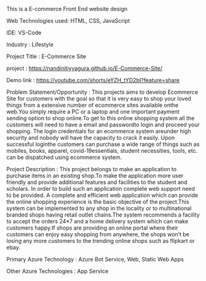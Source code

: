 
This is a E-commerce Front End website design

Web Technologies used: HTML, CSS, JavaScript

IDE: VS-Code

Industry : Lifestyle

Project Title : E-Commerce Site

project : https://nandinitiyyagura.github.io/E-Commerce-Site/


Demo link : https://youtube.com/shorts/eYZH_tYD2bI?feature=share


Problem Statement/Opportunity : This projects aims to develop Ecommerce Site for customers with the goal so that it is very easy to shop your loved things from a extensive number of ecommerce sites available onthe web.You simply require a PC or a laptop and one important payment sending option to shop online.To get to this online shopping system all the customers will need to have a email and passwordto login and proceed your shopping. The login credentials for an ecommerce system areunder high security and nobody will have the capacity to crack it easily. Upon successful loginthe customers can purchase a wide range of things such as mobiles, books, apparel, covid-19essentials, student necessities, tools, etc. can be dispatched using ecommerce system. 


Project Description : This project belongs to make an application to purchase items in an existing shop.To make the application more user friendly and provide additional features and facilities to the student and scholars. In order to build such an application complete web support need to be provided. A complete and efficient web application which can provide the online shopping experience is the basic objective of the project.This system can be implemented to any shop in the locality or to multinational branded shops having retail outlet chains.The system recommends a facility to accept the orders 24*7 and a home delivery system which can make customers happy.If shops are providing an online portal where their customers can enjoy easy shopping from anywhere, the shops won’t be losing any more customers to the trending online shops such as flipkart or ebay.

Primary Azure Technology : Azure Bot Service, Web, Static Web Apps

Other Azure Technologies : App Service
